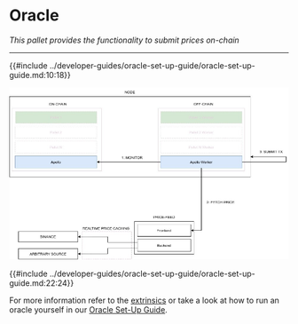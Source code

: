 # Oracle

*This pallet provides the functionality to submit prices on-chain*

---

{{#include ../developer-guides/oracle-set-up-guide/oracle-set-up-guide.md:10:18}}


![oracle_architecture](../developer-guides/oracle-set-up-guide/oracle-architecture.jpg)


{{#include ../developer-guides/oracle-set-up-guide/oracle-set-up-guide.md:22:24}}

For more information refer to the [extrinsics](./oracle/extrinsics.md) or take a look at how to run an oracle yourself in our [Oracle Set-Up Guide](../developer-guides/oracle-set-up-guide/oracle-set-up-guide.md).
